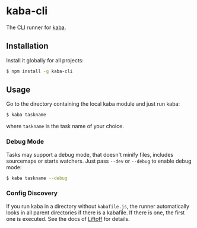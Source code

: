 kaba-cli
========

The CLI runner for [kaba].


Installation
------------

Install it globally for all projects:

```bash
$ npm install -g kaba-cli
```


Usage
-----

Go to the directory containing the local kaba module and just run kaba:

```bash
$ kaba taskname
```

where `taskname` is the task name of your choice.


### Debug Mode

Tasks may support a debug mode, that doesn't minify files, includes sourcemaps or starts watchers. Just pass `--dev` or `--debug` to enable debug mode:

```bash
$ kaba taskname --debug
```


### Config Discovery

If you run kaba in a directory without `kabafile.js`, the runner automatically looks in all parent directories if there is a kabafile. If there is one, the first one is executed. See the docs of [Liftoff] for details. 


[kaba]: https://www.npmjs.com/package/kaba
[Liftoff]: https://www.npmjs.com/package/liftoff
